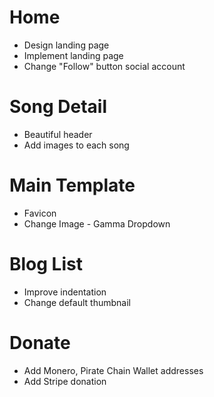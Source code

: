 # Home

* Design landing page
* Implement landing page
* Change "Follow" button social account

# Song Detail

* Beautiful header
* Add images to each song

# Main Template

* Favicon
* Change Image - Gamma Dropdown

# Blog List

* Improve indentation
* Change default thumbnail

# Donate

* Add Monero, Pirate Chain Wallet addresses
* Add Stripe donation
